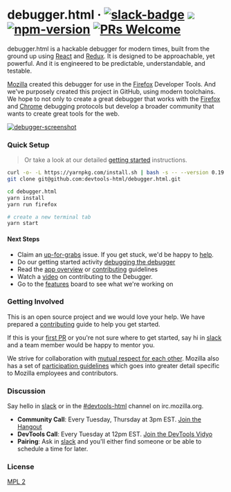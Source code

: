 # debugger.html &middot; [![slack-badge]][slack] ![][ci-status] [![npm-version]][npm-package] [![PRs Welcome]][make-a-pull-request]

debugger.html is a hackable debugger for modern times, built from the ground up using [React] and [Redux].  It is designed to be approachable, yet powerful.  And it is engineered to be predictable, understandable, and testable.

[Mozilla] created this debugger for use in the [Firefox] Developer Tools.  And we've purposely created this project in GitHub, using modern toolchains.  We hope to not only to create a great debugger that works with the [Firefox][firefox-rdp] and [Chrome][chrome-rdp] debugging protocols but develop a broader community that wants to create great tools for the web.

[![debugger-screenshot]][debugger-screenshot]

### Quick Setup

> Or take a look at our detailed [getting started][getting-started] instructions.

```bash
curl -o- -L https://yarnpkg.com/install.sh | bash -s -- --version 0.19.1
git clone git@github.com:devtools-html/debugger.html.git

cd debugger.html
yarn install
yarn run firefox

# create a new terminal tab
yarn start
```

#### Next Steps

* Claim an [up-for-grabs] issue. If you get stuck, we'd be happy to [help].
* Do our getting started activity [debugging the debugger][first-activity]
* Read the [app overview][app-overview] or [contributing][contributing] guidelines
* Watch a [video][getting-started-screencast] on contributing to the Debugger.
* Go to the [features][tracking] board to see what we're working on

### Getting Involved

This is an open source project and we would love your help. We have prepared a [contributing] guide to help you get started.

If this is your [first PR][make-a-pull-request] or you're not sure where to get started,
say hi in [slack] and a team member would be happy to mentor you.

We strive for collaboration with [mutual respect for each other][contributing]. Mozilla also has a set of [participation guidelines] which goes into greater detail specific to Mozilla employees and contributors.

### Discussion

Say hello in [slack] or in the [#devtools-html][irc-devtools-html] channel on irc.mozilla.org.

* **Community Call**: Every Tuesday, Thursday at 3pm EST. [Join the Hangout][community-call]
* **DevTools Call**: Every Tuesday at 12pm EST. [Join the DevTools Vidyo][devtools-call]
* **Pairing**: Ask in [slack] and you'll either find someone or be able to schedule a time for later.

### License

[MPL 2](./LICENSE)

[React]:https://facebook.github.io/react/
[Redux]:http://redux.js.org/
[Mozilla]:https://www.mozilla.org/
[Firefox]:https://www.mozilla.org/firefox/
[firefox-rdp]: https://wiki.mozilla.org/Remote_Debugging_Protocol
[chrome-rdp]: https://chromedevtools.github.io/debugger-protocol-viewer/1-1/

[slack-badge]: https://devtools-html-slack.herokuapp.com/badge.svg
[slack]:https://devtools-html-slack.herokuapp.com/

[debugger-screenshot]: https://cloud.githubusercontent.com/assets/2134/22579643/a184f3ce-e986-11e6-82e2-b896077aec4a.png

[ci-status]: https://circleci.com/gh/devtools-html/debugger.html.svg??&style=shield
[npm-version]: https://img.shields.io/npm/v/debugger.html.svg
[npm-package]: https://www.npmjs.com/package/debugger.html
[PRs Welcome]: https://img.shields.io/badge/PRs-welcome-brightgreen.svg?style=flat-square
[make-a-pull-request]: http://makeapullrequest.com


[getting-started]: ./docs/getting-setup.md
[contributing]: ./CONTRIBUTING.md
[getting-started-screencast]: ./docs/videos.md
[up-for-grabs]: https://github.com/devtools-html/debugger.html/labels/up%20for%20grabs
[app-overview]: ./docs/debugger-html-react-redux-overview.md
[first-activity]: ./docs/debugging-the-debugger.md
[tracking]: https://github.com/devtools-html/debugger.html/projects/10
[help]: ./docs/local-development.md#getting-help
[participation guidelines]: https://www.mozilla.org/en-US/about/governance/policies/participation/
[irc-devtools-html]: irc://irc.mozilla.org/devtools-html
[community-call]: https://hangouts.google.com/hangouts/_/calendar/amFzb24ubGFzdGVyLjExQGdtYWlsLmNvbQ.30mdpa6ncqn8uttvmrj9b9d3jc
[devtools-call]: https://wiki.mozilla.org/DevTools
